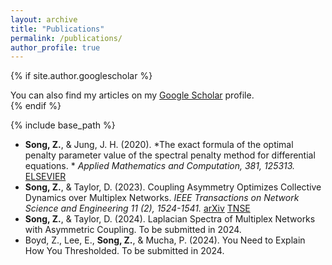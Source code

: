 ```yaml
---
layout: archive
title: "Publications"
permalink: /publications/
author_profile: true
---
```


{% if site.author.googlescholar %}
  <div class="wordwrap">You can also find my articles on my <a href="{{site.author.googlescholar}}">Google Scholar</a> profile.</div>
{% endif %}

{% include base_path %}

* **Song, Z.**, & Jung, J. H. (2020). *The exact formula of the optimal penalty parameter value of the spectral penalty method for differential equations. * *Applied Mathematics and Computation, 381, 125313.* [ELSEVIER](https://www.sciencedirect.com/journal/applied-mathematics-and-computation)
* **Song, Z.**, & Taylor, D. (2023). Coupling Asymmetry Optimizes Collective Dynamics over Multiplex Networks. *IEEE Transactions on Network Science and Engineering 11 (2), 1524-1541.* [arXiv](https://arxiv.org/abs/2106.13127) [TNSE](https://ieeexplore.ieee.org/document/10288262)
* **Song, Z.**, & Taylor, D. (2024). Laplacian Spectra of Multiplex Networks with Asymmetric Coupling. To be submitted in 2024.
* Boyd, Z., Lee, E., **Song, Z.**, & Mucha, P. (2024). You Need to Explain How You Thresholded. To be submitted in 2024.

